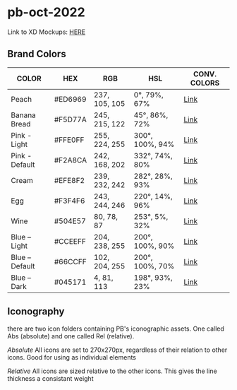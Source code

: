 # pb-oct-2022

Link to XD Mockups: [HERE](https://xd.adobe.com/view/a95dc4ca-cea6-4af3-be90-78a0cef0a1dd-fc0e/)

## Brand Colors

| COLOR | HEX | RGB | HSL | CONV. COLORS |
| ------| --- | --- | --- | ------------ |
| Peach | #ED6969 | 237, 105, 105 | 0°, 79%, 67% | [Link](https://convertingcolors.com/hex-color-ED6969.html)
| Banana Bread | #F5D77A | 245, 215, 122 | 45°, 86%, 72% | [Link](https://convertingcolors.com/hex-color-F5D77A.html)
| Pink - Light | #FFE0FF | 255, 224, 255 | 300°, 100%, 94% | [Link](https://convertingcolors.com/hex-color-FFE0FF.html)
| Pink - Default | #F2A8CA | 242, 168, 202 | 332°, 74%, 80% | [Link](https://convertingcolors.com/hex-color-F2A8CA.html)
| Cream | #EFE8F2 | 239, 232, 242 | 282°, 28%, 93% | [Link](https://convertingcolors.com/hex-color-EFE8F2.html)
| Egg | #F3F4F6 | 243, 244, 246 | 220°, 14%, 96% | [Link](https://convertingcolors.com/hex-color-F3F4F6.html)
| Wine | #504E57 | 80, 78, 87 | 253°, 5%, 32% | [Link](https://convertingcolors.com/hex-color-504E57.html)
| Blue – Light | #CCEEFF | 204, 238, 255 | 200°, 100%, 90% | [Link](https://convertingcolors.com/hex-color-CCEEFF.html)
| Blue – Default | #66CCFF | 102, 204, 255 | 200°, 100%, 70% | [Link](https://convertingcolors.com/hex-color-66CCFF.html)
| Blue – Dark | #045171 | 4, 81, 113 | 198°, 93%, 23% | [Link](https://convertingcolors.com/hex-color-045171.html)

## Iconography

there are two icon folders containing PB's iconographic assets. One called Abs (absolute) and one called Rel (relative).

*Absolute*
All icons are set to 270x270px, regardless of their relation to other icons. Good for using as individual elements

*Relative*
All icons are sized relative to the other icons. This gives the line thickness a consistant weight